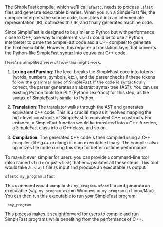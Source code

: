 The SimpleFast compiler, which we'll call `sfastc`, needs to process `.sfast` files and generate executable binaries. When you run a SimpleFast file, the compiler interprets the source code, translates it into an intermediate representation (IR), optimizes this IR, and finally generates machine code. 

Since SimpleFast is designed to be similar to Python but with performance close to C++, one way to implement `sfastc` could be to use a Python interpreter to parse the SimpleFast code and a C++ compiler to generate the final executable. However, this requires a translation layer that converts the Python-like SimpleFast syntax into equivalent C++ code.

Here's a simplified view of how this might work:

1. **Lexing and Parsing**: The lexer breaks the SimpleFast code into tokens (words, numbers, symbols, etc.), and the parser checks if these tokens follow the grammar rules of SimpleFast. If the code is syntactically correct, the parser generates an abstract syntax tree (AST). You can use existing Python tools like PLY (Python Lex-Yacc) for this step, as the syntax of SimpleFast is similar to Python.

2. **Translation**: The translator walks through the AST and generates equivalent C++ code. This is a crucial step as it involves mapping the high-level constructs of SimpleFast to equivalent C++ constructs. For instance, a SimpleFast function would be translated into a C++ function, a SimpleFast class into a C++ class, and so on. 

3. **Compilation**: The generated C++ code is then compiled using a C++ compiler (like g++ or clang) into an executable binary. The compiler also optimizes the code during this step for better runtime performance.

To make it even simpler for users, you can provide a command-line tool (also named `sfastc` or just `sfast`) that encapsulates all these steps. This tool would take a `.sfast` file as input and produce an executable as output:

```
sfastc my_program.sfast
```

This command would compile the `my_program.sfast` file and generate an executable (say, `my_program.exe` on Windows or `my_program` on Linux/Mac). You can then run this executable to run your SimpleFast program:

```
./my_program
```

This process makes it straightforward for users to compile and run SimpleFast programs while benefiting from the performance of C++.
